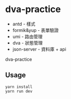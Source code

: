 # dva-practice

- antd - 樣式
- formik&yup - 表單驗證
- umi - 路由管理
- dva - 狀態管理
- json-server - 資料庫 + api

 dva-practice

## Usage

```
yarn install
yarn run dev
```

